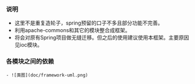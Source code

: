 ### 说明 
   - 这里不是重复造轮子，spring预留的口子不多且部分功能不完善。
   - 利用apache-commons和其它的模块整合成框架。
   - 将会对原有Spring项目做无缝迁移。但之后的使用建议使用本框架。主要原因见ioc模块。
### 各模块之间的依赖
    - ![类图](doc/framework-uml.png)